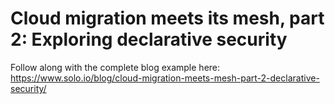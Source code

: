 # Cloud migration meets its mesh, part 2: Exploring declarative security

Follow along with the complete blog example here: https://www.solo.io/blog/cloud-migration-meets-mesh-part-2-declarative-security/